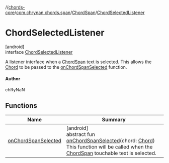 //[chords-core](../../../../index.md)/[com.chrynan.chords.span](../../index.md)/[ChordSpan](../index.md)/[ChordSelectedListener](index.md)

# ChordSelectedListener

[android]\
interface [ChordSelectedListener](index.md)

A listener interface when a [ChordSpan](../index.md) text is selected. This allows the [Chord](../../../../../chords-core/chords-core/com.chrynan.chords.model/-chord/index.md) to be passed to the [onChordSpanSelected](on-chord-span-selected.md) function.

#### Author

chRyNaN

## Functions

| Name | Summary |
|---|---|
| [onChordSpanSelected](on-chord-span-selected.md) | [android]<br>abstract fun [onChordSpanSelected](on-chord-span-selected.md)(chord: [Chord](../../../../../chords-core/chords-core/com.chrynan.chords.model/-chord/index.md))<br>This function will be called when the [ChordSpan](../index.md) touchable text is selected. |
